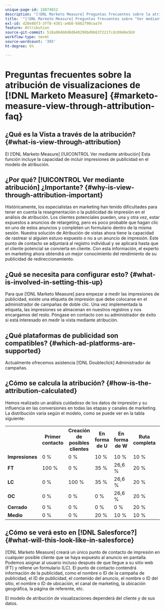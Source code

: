 ```yaml
---
unique-page-id: 18874652
description: "[!DNL Marketo Measure] Preguntas frecuentes sobre la atribución de visualización: [!DNL Marketo Measure]"
title: '"[!DNL Marketo Measure] Preguntas frecuentes sobre "Ver mediante atribución"'
exl-id: d20e88f3-3ff8-4381-a4b8-6862798caa74
feature: Attribution
source-git-commit: 518a984b0d8d640290bd9b637221fcdc0948e5b9
workflow-type: tm+mt
source-wordcount: '393'
ht-degree: 6%

---
```


# Preguntas frecuentes sobre la atribución de visualizaciones de [!DNL Marketo Measure] {#marketo-measure-view-through-attribution-faq}

## ¿Qué es la Vista a través de la atribución? {#what-is-view-through-attribution}

El [!DNL Marketo Measure] [!UICONTROL Ver mediante atribución] Esta función incluye la capacidad de incluir impresiones de publicidad en el modelo de atribución.

## ¿Por qué? [!UICONTROL Ver mediante atribución] ¿Importante? {#why-is-view-through-attribution-important}

Históricamente, los especialistas en marketing han tenido dificultades para tener en cuenta la resegmentación o la publicidad de impresión en el análisis de atribución. Los clientes potenciales pueden, una y otra vez, estar expuestos a anuncios de retargeting, pero es poco probable que hagan clic en uno de estos anuncios y completen un formulario dentro de la misma sesión. Nuestra solución de Atribución de vistas ahora tiene la capacidad de rastrear si alguien estuvo expuesto o no a un anuncio de impresión. Este punto de contacto se adjuntará al registro individual y se aplicará hasta que el cliente potencial se convierta en cliente. Con esta información, el experto en marketing ahora obtendrá un mejor conocimiento del rendimiento de su publicidad de redireccionamiento.

## ¿Qué se necesita para configurar esto? {#what-is-involved-in-setting-this-up}

Para que [!DNL Marketo Measure] para empezar a medir las impresiones de publicidad, existe una etiqueta de impresión que debe colocarse en el administrador de campañas de doble clic. Una vez implementada la etiqueta, las impresiones se almacenan en nuestros registros y nos encargamos del resto. Póngase en contacto con su administrador de éxito si está interesado en medir la vista mediante atribución.

## ¿Qué plataformas de publicidad son compatibles? {#which-ad-platforms-are-supported}

Actualmente ofrecemos asistencia [!DNL Doubleclick] Administrador de campañas.

## ¿Cómo se calcula la atribución? {#how-is-the-attribution-calculated}

Hemos realizado un análisis cuidadoso de los datos de impresión y su influencia en las conversiones en todas las etapas y canales de marketing. La distribución varía según el modelo, como se puede ver en la tabla siguiente:

<table> 
 <colgroup> 
  <col> 
  <col> 
  <col> 
  <col> 
  <col> 
  <col> 
  <col> 
 </colgroup> 
 <tbody> 
  <tr> 
   <th><br></th> 
   <th>Primer contacto</th> 
   <th>Creación de posibles clientes</th> 
   <th>En forma de U</th> 
   <th>En forma de W</th> 
   <th>Ruta completa</th> 
   <th>Modelo personalizado</th> 
  </tr> 
  <tr> 
   <td><strong>Impresiones</strong></td> 
   <td>0 %</td> 
   <td>0 %</td> 
   <td>10 %</td> 
   <td>10 %</td> 
   <td>10 %</td> 
   <td>Personalizado</td> 
  </tr> 
  <tr> 
   <td><strong>FT</strong></td> 
   <td>100 %</td> 
   <td>0 %</td> 
   <td>35 %</td> 
   <td>26,6 %</td> 
   <td>20 %</td> 
   <td>Personalizado</td> 
  </tr> 
  <tr> 
   <td><strong>LC</strong></td> 
   <td>0 %</td> 
   <td>100 %</td> 
   <td>35 %</td> 
   <td>26,6 %</td> 
   <td>20 %</td> 
   <td>Personalizado</td> 
  </tr> 
  <tr> 
   <td><strong>OC</strong></td> 
   <td>0 %</td> 
   <td>0 %</td> 
   <td>0 %</td> 
   <td>26,6 %</td> 
   <td>20 %</td> 
   <td>Personalizado</td> 
  </tr> 
  <tr> 
   <td><strong>Cerrado</strong></td> 
   <td>0 %</td> 
   <td>0 %</td> 
   <td>0 %</td> 
   <td>0 %</td> 
   <td>20 %</td> 
   <td>Personalizado</td> 
  </tr> 
  <tr> 
   <td><strong>Medio</strong></td> 
   <td>0 %</td> 
   <td>0 %</td> 
   <td>20 %</td> 
   <td>10 %</td> 
   <td>10 %</td> 
   <td>Personalizado</td> 
  </tr> 
 </tbody> 
</table>

## ¿Cómo se verá esto en [!DNL Salesforce?] {#what-will-this-look-like-in-salesforce}

[!DNL Marketo Measure] creará un único punto de contacto de impresión en cualquier posible cliente que se haya expuesto al anuncio en pantalla. Podemos asignar al usuario incluso después de que llegue a su sitio web (FT) y rellene un formulario (LC). El punto de contacto contendrá información de la publicidad, como el nombre o ID de la campaña de publicidad, el ID de publicidad, el contenido del anuncio, el nombre o ID del sitio, el nombre o ID de ubicación, el canal de marketing, la ubicación geográfica, la página de referente, etc.

El modelo de atribución de visualizaciones dependerá del cliente y de sus datos.
